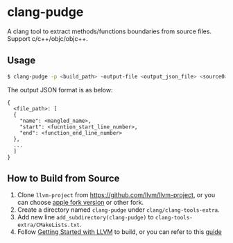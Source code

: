 # clang-pudge
A clang tool to extract methods/functions boundaries from source files. Support c/c++/objc/objc++.

## Usage
```bash
$ clang-pudge -p <build_path> -output-file <output_json_file> <source0> ...
```

The output JSON format is as below:
```
{
  <file_path>: [
  {
    "name": <mangled_name>,
    "start": <fucntion_start_line_number>,
    "end": <function_end_line_number>
  },
  ...
  ]
}

```

## How to Build from Source
1. Clone `llvm-project` from https://github.com/llvm/llvm-project, or you can choose [apple fork version](https://github.com/apple/llvm-project) or other fork.
2. Create a directory named `clang-pudge` under `clang/clang-tools-extra`.
3. Add new line `add_subdirectory(clang-pudge)` to `clang-tools-extra/CMakeLists.txt`.
4. Follow [Getting Started with LLVM](https://llvm.org/docs/GettingStarted.html#getting-the-source-code-and-building-llvm) to build, or you can refer to this [guide](https://clang.llvm.org/docs/LibASTMatchersTutorial.html)


